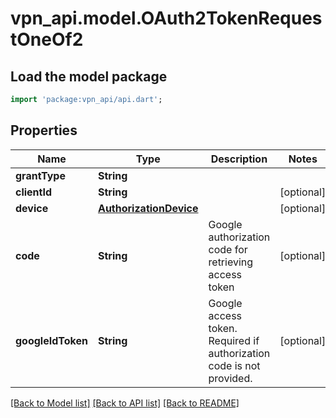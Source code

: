 # vpn_api.model.OAuth2TokenRequestOneOf2

## Load the model package
```dart
import 'package:vpn_api/api.dart';
```

## Properties
Name | Type | Description | Notes
------------ | ------------- | ------------- | -------------
**grantType** | **String** |  | 
**clientId** | **String** |  | [optional] 
**device** | [**AuthorizationDevice**](AuthorizationDevice.md) |  | [optional] 
**code** | **String** | Google authorization code for retrieving access token | [optional] 
**googleIdToken** | **String** | Google access token. Required if authorization code is not provided. | [optional] 

[[Back to Model list]](../README.md#documentation-for-models) [[Back to API list]](../README.md#documentation-for-api-endpoints) [[Back to README]](../README.md)



